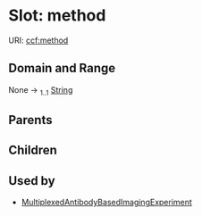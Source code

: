 
# Slot: method



URI: [ccf:method](http://purl.org/ccf/method)


## Domain and Range

None &#8594;  <sub>1..1</sub> [String](types/String.md)

## Parents


## Children


## Used by

 * [MultiplexedAntibodyBasedImagingExperiment](MultiplexedAntibodyBasedImagingExperiment.md)
